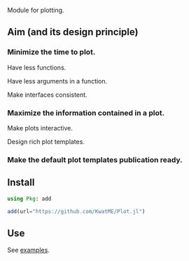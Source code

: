 Module for plotting.

## Aim (and its design principle)

### Minimize the time to plot.

Have less functions.

Have less arguments in a function.

Make interfaces consistent.

### Maximize the information contained in a plot.

Make plots interactive.

Design rich plot templates.

### Make the default plot templates publication ready.

## Install

```julia
using Pkg: add

add(url="https://github.com/KwatME/Plot.jl")
```

## Use

See [examples](notebook/example.ipynb).
